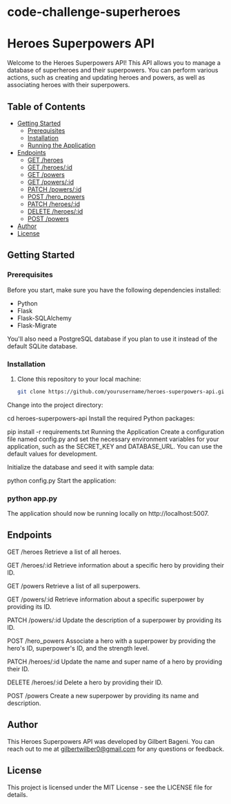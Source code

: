 # code-challenge-superheroes


# Heroes Superpowers API

Welcome to the Heroes Superpowers API! This API allows you to manage a database of superheroes and their superpowers. You can perform various actions, such as creating and updating heroes and powers, as well as associating heroes with their superpowers.

## Table of Contents

- [Getting Started](#getting-started)
  - [Prerequisites](#prerequisites)
  - [Installation](#installation)
  - [Running the Application](#running-the-application)
- [Endpoints](#endpoints)
  - [GET /heroes](#get-heroes)
  - [GET /heroes/:id](#get-heroesid)
  - [GET /powers](#get-powers)
  - [GET /powers/:id](#get-powersid)
  - [PATCH /powers/:id](#patch-powersid)
  - [POST /hero_powers](#post-hero_powers)
  - [PATCH /heroes/:id](#patch-heroesid)
  - [DELETE /heroes/:id](#delete-heroesid)
  - [POST /powers](#post-powers)
- [Author](#author)
- [License](#license)

## Getting Started

### Prerequisites

Before you start, make sure you have the following dependencies installed:

- Python
- Flask
- Flask-SQLAlchemy
- Flask-Migrate

You'll also need a PostgreSQL database if you plan to use it instead of the default SQLite database.

### Installation

1. Clone this repository to your local machine:

   ```bash
   git clone https://github.com/yourusername/heroes-superpowers-api.git
Change into the project directory:

cd heroes-superpowers-api
Install the required Python packages:

pip install -r requirements.txt
Running the Application
Create a configuration file named config.py and set the necessary environment variables for your application, such as the SECRET_KEY and DATABASE_URL. You can use the default values for development.

Initialize the database and seed it with sample data:

python config.py
Start the application:


### python app.py
The application should now be running locally on http://localhost:5007.

## Endpoints
GET /heroes
Retrieve a list of all heroes.

GET /heroes/:id
Retrieve information about a specific hero by providing their ID.

GET /powers
Retrieve a list of all superpowers.

GET /powers/:id
Retrieve information about a specific superpower by providing its ID.

PATCH /powers/:id
Update the description of a superpower by providing its ID.

POST /hero_powers
Associate a hero with a superpower by providing the hero's ID, superpower's ID, and the strength level.

PATCH /heroes/:id
Update the name and super name of a hero by providing their ID.

DELETE /heroes/:id
Delete a hero by providing their ID.

POST /powers
Create a new superpower by providing its name and description.

## Author
This Heroes Superpowers API was developed by Gilbert Bageni. You can reach out to me at gilbertwilber0@gmail.com for any questions or feedback.

## License
This project is licensed under the MIT License - see the LICENSE file for details.

